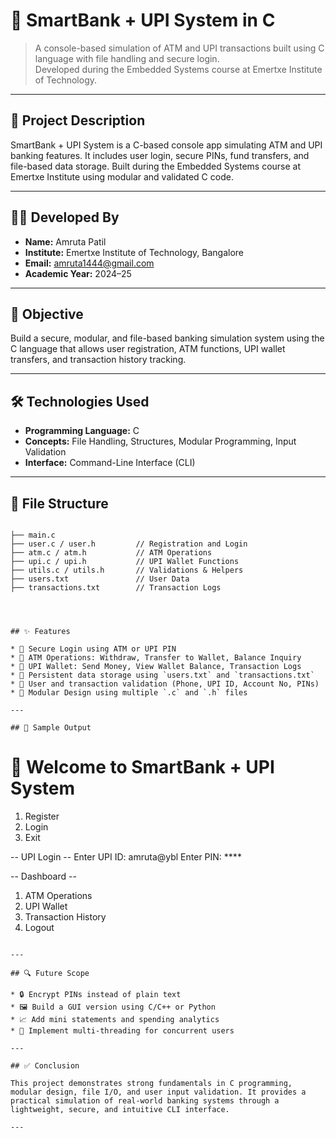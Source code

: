 # 🏦 SmartBank + UPI System in C

> A console-based simulation of ATM and UPI transactions built using C language with file handling and secure login.  
> Developed during the Embedded Systems course at Emertxe Institute of Technology.

---

## 📄 Project Description

SmartBank + UPI System is a C-based console app simulating ATM and UPI banking features. It includes user login, secure PINs, fund transfers, and file-based data storage. Built during the Embedded Systems course at Emertxe Institute using modular and validated C code.

---

## 👩‍💻 Developed By

- **Name:** Amruta Patil  
- **Institute:** Emertxe Institute of Technology, Bangalore  
- **Email:** amruta1444@gmail.com  
- **Academic Year:** 2024–25  

---

## 🎯 Objective

Build a secure, modular, and file-based banking simulation system using the C language that allows user registration, ATM functions, UPI wallet transfers, and transaction history tracking.

---

## 🛠️ Technologies Used

- **Programming Language:** C  
- **Concepts:** File Handling, Structures, Modular Programming, Input Validation  
- **Interface:** Command-Line Interface (CLI)

---

## 📂 File Structure

```

├── main.c
├── user.c / user.h         // Registration and Login
├── atm.c / atm.h           // ATM Operations
├── upi.c / upi.h           // UPI Wallet Functions
├── utils.c / utils.h       // Validations & Helpers
├── users.txt               // User Data
├── transactions.txt        // Transaction Logs




## ✨ Features

* 🔐 Secure Login using ATM or UPI PIN
* 🏧 ATM Operations: Withdraw, Transfer to Wallet, Balance Inquiry
* 📲 UPI Wallet: Send Money, View Wallet Balance, Transaction Logs
* 📁 Persistent data storage using `users.txt` and `transactions.txt`
* 🧾 User and transaction validation (Phone, UPI ID, Account No, PINs)
* 🧩 Modular Design using multiple `.c` and `.h` files

---

## 📸 Sample Output

```
🏦 Welcome to SmartBank + UPI System
=====================================
1. Register
2. Login
3. Exit

-- UPI Login --
Enter UPI ID: amruta@ybl
Enter PIN: ****

-- Dashboard --
1. ATM Operations
2. UPI Wallet
3. Transaction History
4. Logout
```

---

## 🔍 Future Scope

* 🔒 Encrypt PINs instead of plain text
* 🖼️ Build a GUI version using C/C++ or Python
* 📈 Add mini statements and spending analytics
* 🧠 Implement multi-threading for concurrent users

---

## ✅ Conclusion

This project demonstrates strong fundamentals in C programming, modular design, file I/O, and user input validation. It provides a practical simulation of real-world banking systems through a lightweight, secure, and intuitive CLI interface.

---

